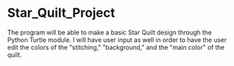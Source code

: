 # Star_Quilt_Project
The program will be able to make a basic Star Quilt design through the Python Turtle module. I will have user input as well in order to have the user edit the colors of the "stitching," "background," and the "main color" of the quilt.
